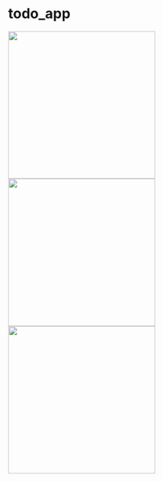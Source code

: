 # todo_app
<div>
  <img src="https://user-images.githubusercontent.com/106031957/213248418-fbde4b4a-8675-4c18-855f-d42f57821197.jpg" width="300">
  <img src="https://user-images.githubusercontent.com/106031957/213248427-05896e16-26a1-4a52-9fa4-4f83ca30dee9.jpg" width="300">
  <img src="https://user-images.githubusercontent.com/106031957/213248438-3e2afbc1-9f20-4760-a971-1ee0e1c06a1e.jpg" width="300">
</div>

